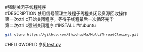 #强制关闭子线程程序<br/>
#DESCRIPTION
使用信号管理主线程子线程关闭及资源回收操作<br/>
第一次ctrl c开始关闭程序，等待子线程最后一次循环完毕<br/>
第二次ctrl c强制关闭程序
#INSTALL
##ubuntu
```bash
git clone https://github.com/ShichaoMa/MultiThreadClosing.git
```
#HELLOWORLD
参见[test.py](https://github.com/ShichaoMa/MultiThreadClosing/blob/master/test.py)

   
